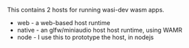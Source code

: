 This contains 2 hosts for running wasi-dev wasm apps.

- web - a web-based host runtime
- native - an glfw/miniaudio host host runtime, using WAMR
- node - I use this to prototype the host, in nodejs
